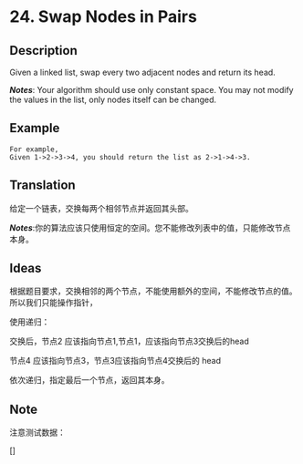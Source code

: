 # 24. Swap Nodes in Pairs
## Description
Given a linked list, swap every two adjacent nodes and return its head.

***Notes***: Your algorithm should use only constant space. 
You may not modify the values in the list, only nodes itself can be changed.
## Example
```$xslt
For example,
Given 1->2->3->4, you should return the list as 2->1->4->3.
```
## Translation
给定一个链表，交换每两个相邻节点并返回其头部。

***Notes***:你的算法应该只使用恒定的空间。您不能修改列表中的值，只能修改节点本身。

## Ideas
根据题目要求，交换相邻的两个节点，不能使用额外的空间，不能修改节点的值。所以我们只能操作指针，

使用递归：

交换后，节点2 应该指向节点1,节点1，应该指向节点3交换后的head

节点4 应该指向节点3，节点3应该指向节点4交换后的 head

依次递归，指定最后一个节点，返回其本身。

## Note
注意测试数据：

[]